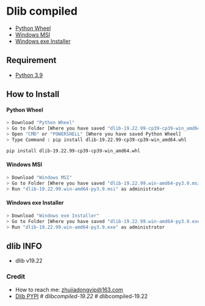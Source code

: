# Dlib compiled
- [Python Wheel](https://raw.githubusercontent.com/shashankx86/dlib_compiled/main/dlib-19.22.99-cp39-cp39-win_amd64.whl)
- [Windows MSI](https://raw.githubusercontent.com/shashankx86/dlib_compiled/main/dlib-19.22.99.win-amd64-py3.9.msi)
- [Windows exe Installer](https://raw.githubusercontent.com/shashankx86/dlib_compiled/main/dlib-19.22.99.win-amd64-py3.9.exe)

## Requirement 
- [Python 3.9](https://www.python.org/downloads/)

## How to Install
#### Python Wheel
```bash
> Download "Python Wheel"
> Go to Folder [Where you have saved "dlib-19.22.99-cp39-cp39-win_amd64.whl"]
> Open "CMD" or "POWERSHELL" [Where you have saved Python Wheel] 
> Type Command : pip install dlib-19.22.99-cp39-cp39-win_amd64.whl
```
```bash
pip install dlib-19.22.99-cp39-cp39-win_amd64.whl
```
#### Windows MSI
```bash
> Download "Windows MSI"
> Go to Folder [Where you have saved "dlib-19.22.99.win-amd64-py3.9.msi"]
> Run "dlib-19.22.99.win-amd64-py3.9.msi" as administrator
```
#### Windows exe Installer
```bash
> Download "Windows exe Installer"
> Go to Folder [Where you have saved "dlib-19.22.99.win-amd64-py3.9.exe"]
> Run "dlib-19.22.99.win-amd64-py3.9.exe" as administrator
```
## dlib INFO
- dlib v19.22
### Credit 
- How to reach me: [zhujiadongvip@163.com](mailto:zhujiadongvip@163.com)
- [Dlib PYPI](https://pypi.org/project/dlib/)
#   d l i b _ c o m p i l e d - 1 9 . 2 2  
 #   d l i b _ c o m p i l e d - 1 9 . 2 2  
 
